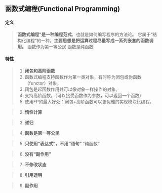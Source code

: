## 函数式编程(Functional Programming)
#### 定义
>**函数式编程”是一种编程范式**，也就是如何编写程序的方法论。
>它属于“结构化编程”的一种，**主要思想是把运算过程尽量写成一系列嵌套的函数调用。**
>函数作为第一等公民
>函数是纯函数

#### 特性
>1. **闭包和高阶函数**
>11. 函数式编程支持函数作为第一类对象，有时称为闭包或伪函数（functor）对象。
>12. 闭包是起函数作用并可以像对象一样操作的对象。
>13. 支持高阶函数。（可以接受函数作为参数，可以返回一个函数）
>14. 使用FP的最大好处：闭包+高阶函数可以更优雅的实现模块化编程。

>2. **惰性计算**
>
>

>3. **递归**
>
>

>4. **函数是第一等公民**
>
>

>5. **只使用“表达式”，不用“语句”** “纯函数”
>
>

>6. **没有“副作用”**
>
>

>7. **不修改状态**
>
>

>8. **引用透明**
>
>

>9. **副作用**
>
>
